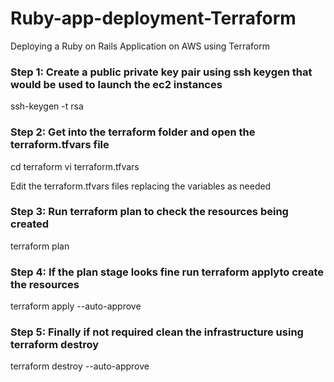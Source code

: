 # Ruby-app-deployment-Terraform
Deploying a Ruby on Rails Application on AWS using Terraform

### Step 1: Create a public private key pair using ssh keygen that would be used to launch the ec2 instances
ssh-keygen -t rsa

### Step 2: Get into the terraform folder and open the terraform.tfvars file
cd terraform
vi terraform.tfvars

Edit the terraform.tfvars files replacing the variables as needed

### Step 3: Run terraform plan to check the resources being created
terraform plan

### Step 4: If the plan stage looks fine run terraform applyto create the resources
terraform apply --auto-approve

### Step 5: Finally if not required clean the infrastructure using terraform destroy 
terraform destroy --auto-approve
